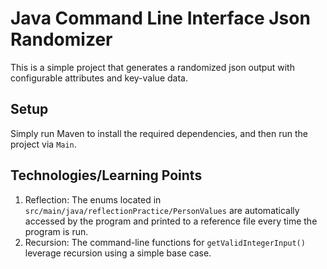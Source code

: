 # Java Command Line Interface Json Randomizer
This is a simple project that generates a randomized json output with configurable attributes and key-value data.

## Setup
Simply run Maven to install the required dependencies, and then run the project via `Main`.

## Technologies/Learning Points
1. Reflection: The enums located in `src/main/java/reflectionPractice/PersonValues` are automatically accessed by the program and printed to a reference file every time the program is run.
2. Recursion: The command-line functions for  `getValidIntegerInput()` leverage recursion using a simple base case.
